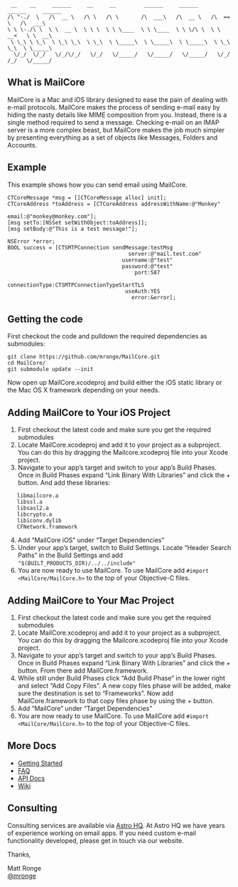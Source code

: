      __    __     ______     __     __         ______     ______     ______     ______    
    /\ "-./  \   /\  __ \   /\ \   /\ \       /\  ___\   /\  __ \   /\  == \   /\  ___\   
    \ \ \-./\ \  \ \  __ \  \ \ \  \ \ \____  \ \ \____  \ \ \/\ \  \ \  __<   \ \  __\   
     \ \_\ \ \_\  \ \_\ \_\  \ \_\  \ \_____\  \ \_____\  \ \_____\  \ \_\ \_\  \ \_____\ 
      \/_/  \/_/   \/_/\/_/   \/_/   \/_____/   \/_____/   \/_____/   \/_/ /_/   \/_____/ 
                                                                                      

## What is MailCore

MailCore is a Mac and iOS library designed to ease the pain of dealing with e-mail protocols. MailCore makes the process of sending e-mail easy by hiding the nasty details like MIME composition from you. Instead, there is a single method required to send a message. Checking e-mail on an IMAP server is a more complex beast, but MailCore makes the job much simpler by presenting everything as a set of objects like Messages, Folders and Accounts.

## Example

This example shows how you can send email using MailCore.

```obj-c
CTCoreMessage *msg = [[CTCoreMessage alloc] init];
CTCoreAddress *toAddress = [CTCoreAddress addressWithName:@"Monkey"
                                                    email:@"monkey@monkey.com"];
[msg setTo:[NSSet setWithObject:toAddress]];
[msg setBody:@"This is a test message!"];
 
NSError *error;
BOOL success = [CTSMTPConnection sendMessage:testMsg 
                                      server:@"mail.test.com"
                                    username:@"test"
                                    password:@"test"
                                        port:587
                              connectionType:CTSMTPConnectionTypeStartTLS
                                     useAuth:YES
                                       error:&error];
```


## Getting the code

First checkout the code and pulldown the required dependencies as submodules:

    git clone https://github.com/mronge/MailCore.git
    cd MailCore/
    git submodule update --init

Now open up MailCore.xcodeproj and build either the iOS static library or the Mac OS X framework depending on your needs.

## Adding MailCore to Your iOS Project

1. First checkout the latest code and make sure you get the required submodules
2. Locate MailCore.xcodeproj and add it to your project as a subproject. You can do this by dragging the Mailcore.xcodeproj file into your Xcode project.
3. Navigate to your app’s target and switch to your app’s Build Phases. Once in Build Phases expand “Link Binary With Libraries” and click the + button. And add these libraries:
```
   libmailcore.a
   libssl.a
   libsasl2.a
   libcrypto.a
   libiconv.dylib
   CFNetwork.framework
```

4. Add “MailCore iOS” under “Target Dependencies”
5. Under your app’s target, switch to Build Settings. Locate “Header Search Paths” in the Build Settings and add `"$(BUILT_PRODUCTS_DIR)/../../include"`
6. You are now ready to use MailCore. To use MailCore add `#import <MailCore/MailCore.h>` to the top of your Objective-C files.

## Adding MailCore to Your Mac Project

1. First checkout the latest code and make sure you get the required submodules
2. Locate MailCore.xcodeproj and add it to your project as a subproject. You can do this by dragging the Mailcore.xcodeproj file into your Xcode project.
3. Navigate to your app’s target and switch to your app’s Build Phases. Once in Build Phases expand “Link Binary With Libraries” and click the + button. From there add MailCore.framework.
4. While still under Build Phases click “Add Build Phase” in the lower right and select “Add Copy Files”. A new copy files phase will be added, make sure the destination is set to “Frameworks”. Now add MailCore.framework to that copy files phase by using the + button.
5. Add “MailCore” under “Target Dependencies”
6. You are now ready to use MailCore. To use MailCore add `#import <MailCore/MailCore.h>` to the top of your Objective-C files.

## More Docs

* [Getting Started](https://github.com/MailCore/MailCore/wiki/Getting-Started)
* [FAQ](https://github.com/MailCore/MailCore/wiki/FAQ)
* [API Docs](http://libmailcore.com/api/)
* [Wiki](https://github.com/MailCore/MailCore/wiki)

## Consulting

Consulting services are available via [Astro HQ](http://www.astro-hq.com). At Astro HQ we have years of experience working on email apps. If you need custom e-mail functionality developed, please get in touch via our website.

Thanks,

Matt Ronge  
[@mronge](http://www.twitter.com/mronge)
